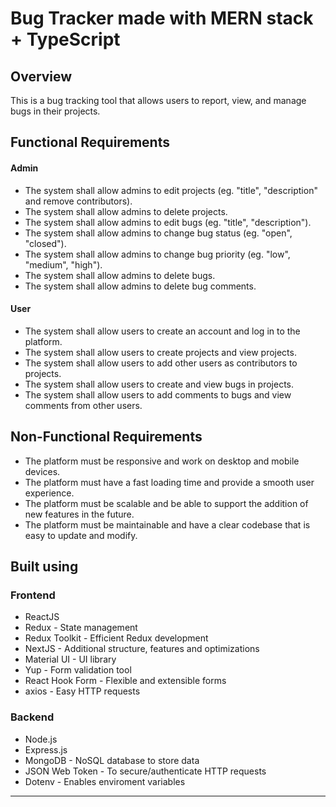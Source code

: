 # Bug Tracker made with MERN stack + TypeScript

<h2>Overview</h2>
<p>This is a bug tracking tool that allows users to report, view, and manage bugs in their projects.</p>
<h2>Functional Requirements</h2>
<h4>Admin</h4>
<ul>
  <li>The system shall allow admins to edit projects (eg. "title", "description" and remove contributors).</li>
  <li>The system shall allow admins to delete projects.</li>
  <li>The system shall allow admins to edit bugs (eg. "title", "description").</li>
  <li>The system shall allow admins to change bug status (eg. "open", "closed").</li>
  <li>The system shall allow admins to change bug priority (eg. "low", "medium", "high").</li>
  <li>The system shall allow admins to delete bugs.</li>
  <li>The system shall allow admins to delete bug comments.</li>
</ul>

<h4>User</h4>
<ul>
  <li>The system shall allow users to create an account and log in to the platform.</li>
  <li>The system shall allow users to create projects and view projects.</li>
  <li>The system shall allow users to add other users as contributors to projects.</li>
  <li>The system shall allow users to create and view bugs in projects.</li>
  <li>The system shall allow users to add comments to bugs and view comments from other users.</li>
</ul>
<h2>Non-Functional Requirements</h2>
<ul>
  <li>The platform must be responsive and work on desktop and mobile devices.</li>
  <li>The platform must have a fast loading time and provide a smooth user experience.</li>
  <li>The platform must be scalable and be able to support the addition of new features in the future.</li>
  <li>The platform must be maintainable and have a clear codebase that is easy to update and modify.</li>
</ul>

## Built using

### Frontend

<ul>
 <li>ReactJS</li>
 <li>Redux - State management</li>
 <li>Redux Toolkit - Efficient Redux development</li>
 <li>NextJS - Additional structure, features and optimizations</li>
 <li>Material UI - UI library</li>
 <li>Yup - Form validation tool</li>
 <li>React Hook Form - Flexible and extensible forms</li>
 <li>axios - Easy HTTP requests</li>
</ul>

### Backend

<ul>
 <li>Node.js</li>
 <li>Express.js</li>
 <li>MongoDB - NoSQL database to store data</li>
 <li>JSON Web Token - To secure/authenticate HTTP requests</li>
 <li>Dotenv - Enables enviroment variables</li>
</ul>

<hr>
